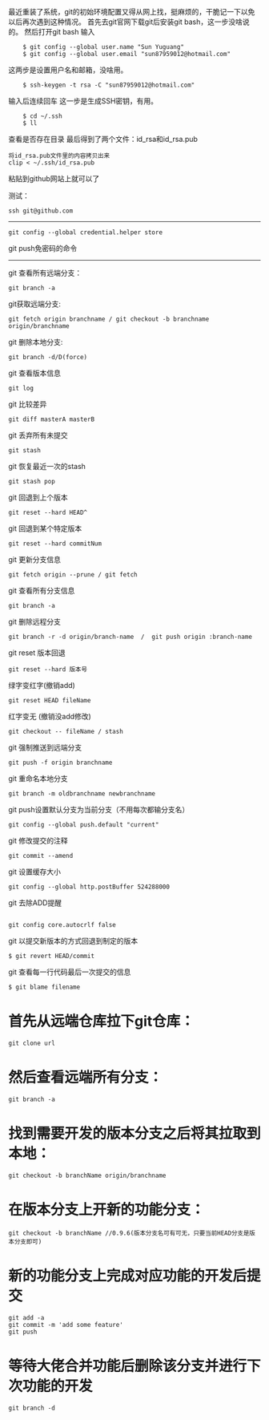 最近重装了系统，git的初始环境配置又得从网上找，挺麻烦的，干脆记一下以免以后再次遇到这种情况。
首先去git官网下载git后安装git bash，这一步没啥说的。
然后打开git bash 输入
```
    $ git config --global user.name "Sun Yuguang"
    $ git config --global user.email "sun87959012@hotmail.com"
```
这两步是设置用户名和邮箱，没啥用。
```
	$ ssh-keygen -t rsa -C "sun87959012@hotmail.com"
```
输入后连续回车
这一步是生成SSH密钥，有用。
```
	$ cd ~/.ssh
	$ ll
```
查看是否存在目录
最后得到了两个文件：id_rsa和id_rsa.pub
```
将id_rsa.pub文件里的内容拷贝出来
clip < ~/.ssh/id_rsa.pub
```
粘贴到github网站上就可以了

测试：
```
ssh git@github.com
```
--------------------------------
```
git config --global credential.helper store
```
git push免密码的命令

-----
git 查看所有远端分支：
```
git branch -a
```
git获取远端分支:
```
git fetch origin branchname / git checkout -b branchname origin/branchname
```

git 删除本地分支:
```
git branch -d/D(force)
```
git 查看版本信息
```
git log
```
git 比较差异
```
git diff masterA masterB
```
git 丢弃所有未提交
```
git stash
```
git 恢复最近一次的stash

```
git stash pop
```

git 回退到上个版本
```
git reset --hard HEAD^ 
```
git 回退到某个特定版本
```
git reset --hard commitNum
```
git 更新分支信息
```
git fetch origin --prune / git fetch
```
git 查看所有分支信息
```
git branch -a
```
git 删除远程分支
```
git branch -r -d origin/branch-name  /  git push origin :branch-name
```
git reset
版本回退
```
git reset --hard 版本号
```
绿字变红字(撤销add)
```
git reset HEAD fileName
```
红字变无 (撤销没add修改)
```
git checkout -- fileName / stash
```
git 强制推送到远端分支
```
git push -f origin branchname
```
git 重命名本地分支
```
git branch -m oldbranchname newbranchname
```
git push设置默认分支为当前分支（不用每次都输分支名）
```
git config --global push.default "current"
```
git 修改提交的注释
```
git commit --amend
```

git 设置缓存大小
```
git config --global http.postBuffer 524288000
```

git 去除ADD提醒
```

git config core.autocrlf false

```
git 以提交新版本的方式回退到制定的版本
```
$ git revert HEAD/commit
```

git 查看每一行代码最后一次提交的信息

```
$ git blame filename
```
# 首先从远端仓库拉下git仓库：
```
git clone url
```
# 然后查看远端所有分支：
```
git branch -a
```
# 找到需要开发的版本分支之后将其拉取到本地：
```
git checkout -b branchName origin/branchname
```
# 在版本分支上开新的功能分支：
```
git checkout -b branchName //0.9.6(版本分支名可有可无，只要当前HEAD分支是版本分支即可)
```
# 新的功能分支上完成对应功能的开发后提交
```
git add -a
git commit -m 'add some feature'
git push
```
# 等待大佬合并功能后删除该分支并进行下次功能的开发
```
git branch -d
```
